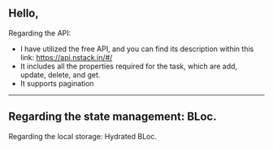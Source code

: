 Hello,
-----------------
Regarding the API:
- I have utilized the free API, and you can find its description within this link:
https://api.nstack.in/#/
- It includes all the properties required for the task, which are add, update, delete, and get.
- It supports pagination
--------------
Regarding the state management: BLoc.
-------------
Regarding the local storage: Hydrated BLoc.
